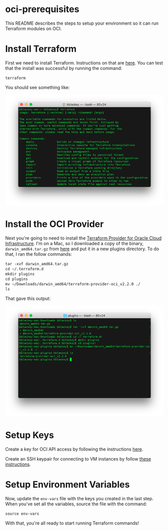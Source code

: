 # oci-prerequisites

This README describes the steps to setup your environment so it can run Terraform modules on OCI.

# Install Terraform

First we need to install Terraform.  Instructions on that are [here](https://www.terraform.io/intro/getting-started/install.html).  You can test that the install was successful by running the command:

    terraform

You should see something like:

![](./images/1%20-%20terraform.png)

# Install the OCI Provider

Next you're going to need to install the [Terraform Provider for Oracle Cloud Infrastructure](https://github.com/oracle/terraform-provider-baremetal/blob/master/README.md).  I'm on a Mac, so I downloaded a copy of the binary, `darwin_amd64.tar.gz` from [here](https://github.com/oracle/terraform-provider-oci/releases) and put it in a new plugins directory.  To do that, I ran the follow commands:

    tar -xvf darwin_amd64.tar.gz
    cd ~/.terraform.d
    mkdir plugins
    cd plugins
    mv ~/Downloads/darwin_amd64/terraform-provider-oci_v2.2.0 ./
    ls

That gave this output:

![](./images/2%20-%20provider.png)

# Setup Keys
Create a key for OCI API access by following the instructions [here](https://docs.us-phoenix-1.oraclecloud.com/Content/API/Concepts/apisigningkey.htm).

Create an SSH keypair for connecting to VM instances by follow [these instructions](https://docs.us-phoenix-1.oraclecloud.com/Content/GSG/Tasks/creatingkeys.htm).

# Setup Environment Variables
Now, update the `env-vars` file with the keys you created in the last step.  When you've set all the variables, source the file with the command:

    source env-vars

With that, you're all ready to start running Terraform commands!
